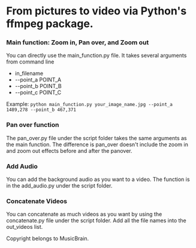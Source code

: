 # From pictures to video via Python's ffmpeg package.


### Main function: Zoom in, Pan over, and Zoom out
You can directly use the main_function.py file. It takes several arguments from command line  

- in_filename
- --point_a POINT_A 
- --point_b POINT_B  
- --point_c POINT_C


Example: ```python main_function.py your_image_name.jpg --point_a 1489,278 --point_b 467,371```

### Pan over function
The pan_over.py file under the script folder takes the same arguments as the main function. The difference is pan_over doesn't include the zoom in and zoom out effects before and after the panover.

### Add Audio
You can add the background audio as you want to a video. The function is in the add_audio.py under the script folder.


### Concatenate Videos
You can concatenate as much videos as you want by using the concatenate.py file under the script folder. Add all the file names into the out_videos list. 


Copyright belongs to MusicBrain.
